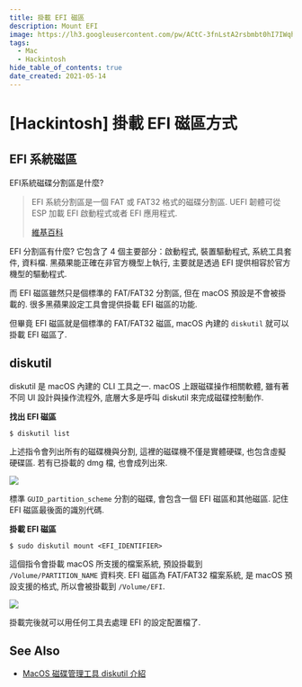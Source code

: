 ```yaml
---
title: 掛載 EFI 磁區
description: Mount EFI
image: https://lh3.googleusercontent.com/pw/ACtC-3fnLstA2rsbmbt0hI7IWqhfzOU17UzGFO6pEIfoC2_x_l526rOlZ3_p4RbWvVFWlT6uMlnPMzjCSxDILtn7Er5Ch0JPYJReE0BhmCXqJh6TsqrygLrL17dcz1Dyq3eJ7MZhHDqQhvWbX3zJvneD1CRanA=w800-no?authuser=0
tags:
  - Mac
  - Hackintosh
hide_table_of_contents: true
date_created: 2021-05-14
---
```


# [Hackintosh] 掛載 EFI 磁區方式

## EFI 系統磁區

EFI系統磁碟分割區是什麼?

> EFI 系統分割區是一個 FAT 或 FAT32 格式的磁碟分割區. UEFI 韌體可從 ESP 加載 EFI 啟動程式或者 EFI 應用程式.
>
> [維基百科](https://zh.wikipedia.org/zh-tw/統一可延伸韌體介面)

EFI 分割區有什麼? 它包含了 4 個主要部分：啟動程式, 裝置驅動程式, 系統工具套件, 資料檔.
黑蘋果能正確在非官方機型上執行, 主要就是透過 EFI 提供相容於官方機型的驅動程式.

而 EFI 磁區雖然只是個標準的 FAT/FAT32 分割區, 但在 macOS 預設是不會被掛載的.
很多黑蘋果設定工具會提供掛載 EFI 磁區的功能.

但畢竟 EFI 磁區就是個標準的 FAT/FAT32 磁區, macOS 內建的 `diskutil` 就可以掛載 EFI 磁區了.

## diskutil

diskutil 是 macOS 內建的 CLI 工具之一.
macOS 上跟磁碟操作相關軟體, 雖有著不同 UI 設計與操作流程外,
底層大多是呼叫 diskutil 來完成磁碟控制動作.

**找出 EFI 磁區**

```shell
$ diskutil list
```

上述指令會列出所有的磁碟機與分割, 這裡的磁碟機不僅是實體硬碟, 也包含虛擬硬碟區.
若有已掛載的 dmg 檔, 也會成列出來.

![](https://lh3.googleusercontent.com/pw/ACtC-3efwBMRjxRXpq_kljt8z-wfD6Eu5KSBvoA1URPrJk_HvCn9Uu86QndonRL52vvHJW1HTm_3pQsaKoELES87vsszgGCjCKjUhnVfhEn3tzUooooZDfONSZgVTt3iXtVNVS0lHqIAIA6w-WaPYfB1w5QdfQ=w576-h241-no?authuser=0)

標準 `GUID_partition_scheme` 分割的磁碟, 會包含一個 EFI 磁區和其他磁區.
記住 EFI 磁區最後面的識別代碼.

**掛載 EFI 磁區**

```shell
$ sudo diskutil mount <EFI_IDENTIFIER>
```

這個指令會掛載 macOS 所支援的檔案系統, 預設掛載到 `/Volume/PARTITION_NAME` 資料夾.
EFI 磁區為 FAT/FAT32 檔案系統, 是 macOS 預設支援的格式, 所以會被掛載到 `/Volume/EFI`.

![](https://lh3.googleusercontent.com/pw/ACtC-3d4IQyZxA_CSiDhyw_aj4s2wRmsmrnYs2LsC0HlpC2Sf-lPxYTxaczp84XdWeHlRpkekyCd_PFrAtnks3EWiTa1spZTZuKJ2hc8eB-WCcFLQqHRFuUZfBUYhaPFMjFUoU1eEkOAl8WGWHJxMTmNsHF5Lg=w463-h95-no?authuser=0)

掛載完後就可以用任何工具去處理 EFI 的設定配置檔了.

## See Also

- [MacOS 磁碟管理工具 diskutil 介紹](https://www.itread01.com/content/1546611722.html)

